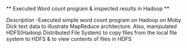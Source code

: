 ** Executed Word count program & inspected results in Hadoop **

*Description*
-Executed simple word count program on Hadoop on Moby Dick text data to illustrate MapReduce architecture. Also, manipulated HDFS(Hadoop Distributed File System) to copy files from the local file system to HDFS & to view contents of files in HDFS 


